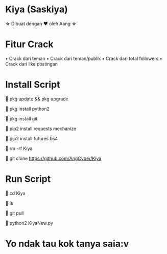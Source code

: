 # Kiya (Saskiya)
☆ Dibuat dengan ♥️ oleh Aang ☆
# Fitur Crack
•  Crack dari teman
•  Crack dari teman/publik
•  Crack dari total followers
•  Crack dari like postingan

# Install Script 
📎 pkg update && pkg upgrade

📎 pkg install python2

📎 pkg install git

📎 pip2 install requests mechanize

📎 pip2 install futures bs4

📎 rm -rf Kiya

📎 git clone https://github.com/AngCyber/Kiya

# Run Script
📎 cd Kiya

📎 ls

📎 git pull

📎 python2 KiyaNew.py

# Yo ndak tau kok tanya saia:v
